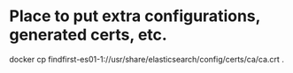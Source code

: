 # Place to put extra configurations, generated certs, etc.
docker cp findfirst-es01-1://usr/share/elasticsearch/config/certs/ca/ca.crt .
